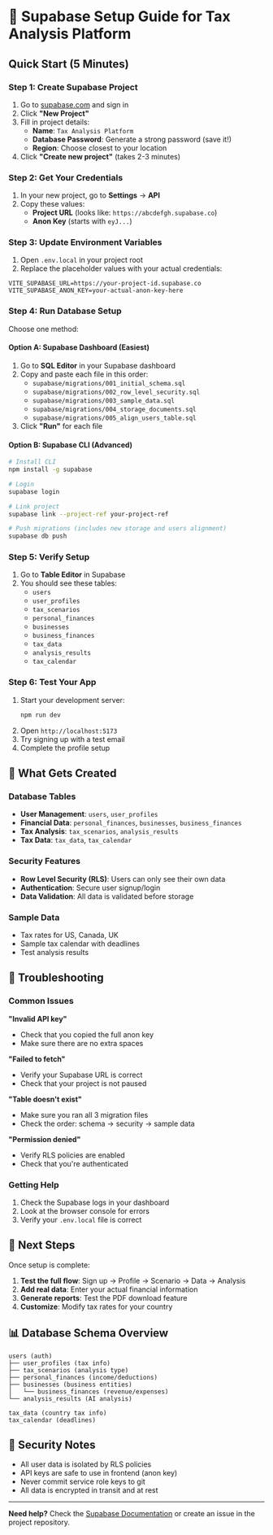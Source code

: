# 🚀 Supabase Setup Guide for Tax Analysis Platform

## Quick Start (5 Minutes)

### Step 1: Create Supabase Project
1. Go to [supabase.com](https://supabase.com) and sign in
2. Click **"New Project"**
3. Fill in project details:
   - **Name**: `Tax Analysis Platform`
   - **Database Password**: Generate a strong password (save it!)
   - **Region**: Choose closest to your location
4. Click **"Create new project"** (takes 2-3 minutes)

### Step 2: Get Your Credentials
1. In your new project, go to **Settings** → **API**
2. Copy these values:
   - **Project URL** (looks like: `https://abcdefgh.supabase.co`)
   - **Anon Key** (starts with `eyJ...`)

### Step 3: Update Environment Variables
1. Open `.env.local` in your project root
2. Replace the placeholder values with your actual credentials:

```env
VITE_SUPABASE_URL=https://your-project-id.supabase.co
VITE_SUPABASE_ANON_KEY=your-actual-anon-key-here
```

### Step 4: Run Database Setup
Choose one method:

#### Option A: Supabase Dashboard (Easiest)
1. Go to **SQL Editor** in your Supabase dashboard
2. Copy and paste each file in this order:
   - `supabase/migrations/001_initial_schema.sql`
   - `supabase/migrations/002_row_level_security.sql`
   - `supabase/migrations/003_sample_data.sql`
   - `supabase/migrations/004_storage_documents.sql`
   - `supabase/migrations/005_align_users_table.sql`
3. Click **"Run"** for each file

#### Option B: Supabase CLI (Advanced)
```bash
# Install CLI
npm install -g supabase

# Login
supabase login

# Link project
supabase link --project-ref your-project-ref

# Push migrations (includes new storage and users alignment)
supabase db push
```

### Step 5: Verify Setup
1. Go to **Table Editor** in Supabase
2. You should see these tables:
   - `users`
   - `user_profiles`
   - `tax_scenarios`
   - `personal_finances`
   - `businesses`
   - `business_finances`
   - `tax_data`
   - `analysis_results`
   - `tax_calendar`

### Step 6: Test Your App
1. Start your development server:
   ```bash
   npm run dev
   ```
2. Open `http://localhost:5173`
3. Try signing up with a test email
4. Complete the profile setup

## 🔧 What Gets Created

### Database Tables
- **User Management**: `users`, `user_profiles`
- **Financial Data**: `personal_finances`, `businesses`, `business_finances`
- **Tax Analysis**: `tax_scenarios`, `analysis_results`
- **Tax Data**: `tax_data`, `tax_calendar`

### Security Features
- **Row Level Security (RLS)**: Users can only see their own data
- **Authentication**: Secure user signup/login
- **Data Validation**: All data is validated before storage

### Sample Data
- Tax rates for US, Canada, UK
- Sample tax calendar with deadlines
- Test analysis results

## 🚨 Troubleshooting

### Common Issues

**"Invalid API key"**
- Check that you copied the full anon key
- Make sure there are no extra spaces

**"Failed to fetch"**
- Verify your Supabase URL is correct
- Check that your project is not paused

**"Table doesn't exist"**
- Make sure you ran all 3 migration files
- Check the order: schema → security → sample data

**"Permission denied"**
- Verify RLS policies are enabled
- Check that you're authenticated

### Getting Help
1. Check the Supabase logs in your dashboard
2. Look at the browser console for errors
3. Verify your `.env.local` file is correct

## 🎯 Next Steps

Once setup is complete:
1. **Test the full flow**: Sign up → Profile → Scenario → Data → Analysis
2. **Add real data**: Enter your actual financial information
3. **Generate reports**: Test the PDF download feature
4. **Customize**: Modify tax rates for your country

## 📊 Database Schema Overview

```
users (auth)
├── user_profiles (tax info)
├── tax_scenarios (analysis type)
├── personal_finances (income/deductions)
├── businesses (business entities)
│   └── business_finances (revenue/expenses)
└── analysis_results (AI analysis)

tax_data (country tax info)
tax_calendar (deadlines)
```

## 🔐 Security Notes

- All user data is isolated by RLS policies
- API keys are safe to use in frontend (anon key)
- Never commit service role keys to git
- All data is encrypted in transit and at rest

---

**Need help?** Check the [Supabase Documentation](https://supabase.com/docs) or create an issue in the project repository.
